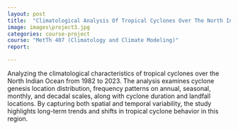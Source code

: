 ```yaml
---
layout: post
title:  "Climatological Analysis Of Tropical Cyclones Over The North Indian Ocean: 1982–2023"
image: images\project3.jpg
categories: course-project
course: "MetTh 407 (Climatology and Climate Modeling)"
report:

---
```

Analyzing the climatological characteristics of tropical cyclones over the North Indian Ocean from 1982 to 2023. The
analysis examines cyclone genesis location distribution, frequency patterns on annual, seasonal, monthly, and
decadal scales, along with cyclone duration and landfall locations. By capturing both spatial and temporal variability,
the study highlights long-term trends and shifts in tropical cyclone behavior in this region.